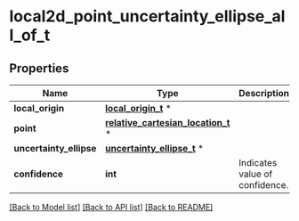 # local2d_point_uncertainty_ellipse_all_of_t

## Properties
Name | Type | Description | Notes
------------ | ------------- | ------------- | -------------
**local_origin** | [**local_origin_t**](local_origin.md) \* |  | 
**point** | [**relative_cartesian_location_t**](relative_cartesian_location.md) \* |  | 
**uncertainty_ellipse** | [**uncertainty_ellipse_t**](uncertainty_ellipse.md) \* |  | 
**confidence** | **int** | Indicates value of confidence. | 

[[Back to Model list]](../README.md#documentation-for-models) [[Back to API list]](../README.md#documentation-for-api-endpoints) [[Back to README]](../README.md)


